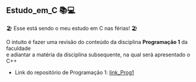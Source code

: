 ## Estudo_em_C 📚💻

🏖 Esse está sendo o meu estudo em C nas férias! 🏖 <br>

O intuito é fazer uma revisão do conteúdo da disciplina **Programação 1** da faculdade <br>
e adiantar a matéria da disciplina subsequente, na qual será apresentado o C++

- Link do repositório de Programação 1: [link_Prog1](https://github.com/luizakuze/Prog1)
